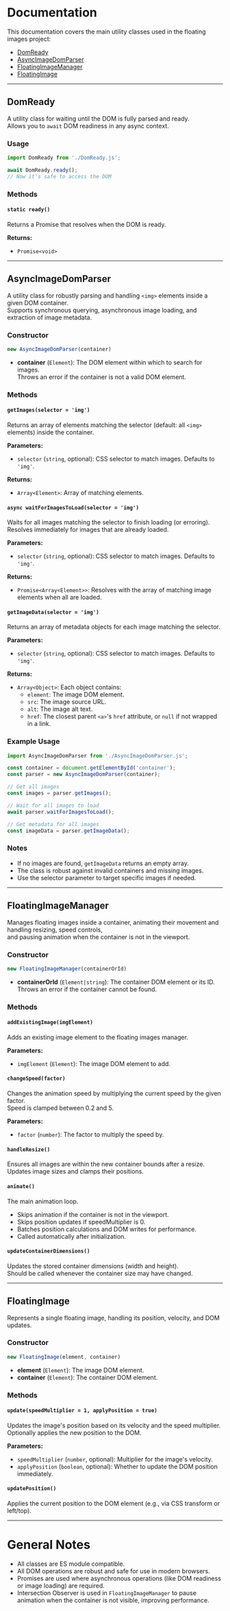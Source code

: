 # Documentation

This documentation covers the main utility classes used in the floating images project:

- [DomReady](#domready)
- [AsyncImageDomParser](#asyncimagedomparser)
- [FloatingImageManager](#floatingimagemanager)
- [FloatingImage](#floatingimage)

---

## DomReady

A utility class for waiting until the DOM is fully parsed and ready.  
Allows you to `await` DOM readiness in any async context.

### Usage

```js
import DomReady from './DomReady.js';

await DomReady.ready();
// Now it's safe to access the DOM
```

### Methods

#### `static ready()`

Returns a Promise that resolves when the DOM is ready.

**Returns:**  
- `Promise<void>`

---

## AsyncImageDomParser

A utility class for robustly parsing and handling `<img>` elements inside a given DOM container.  
Supports synchronous querying, asynchronous image loading, and extraction of image metadata.

### Constructor

```js
new AsyncImageDomParser(container)
```

- **container** (`Element`): The DOM element within which to search for images.  
  Throws an error if the container is not a valid DOM element.

### Methods

#### `getImages(selector = 'img')`

Returns an array of elements matching the selector (default: all `<img>` elements) inside the container.

**Parameters:**
- `selector` (`string`, optional): CSS selector to match images. Defaults to `'img'`.

**Returns:**  
- `Array<Element>`: Array of matching elements.

#### `async waitForImagesToLoad(selector = 'img')`

Waits for all images matching the selector to finish loading (or erroring).  
Resolves immediately for images that are already loaded.

**Parameters:**
- `selector` (`string`, optional): CSS selector to match images. Defaults to `'img'`.

**Returns:**  
- `Promise<Array<Element>>`: Resolves with the array of matching image elements when all are loaded.

#### `getImageData(selector = 'img')`

Returns an array of metadata objects for each image matching the selector.

**Parameters:**
- `selector` (`string`, optional): CSS selector to match images. Defaults to `'img'`.

**Returns:**  
- `Array<Object>`: Each object contains:
  - `element`: The image DOM element.
  - `src`: The image source URL.
  - `alt`: The image alt text.
  - `href`: The closest parent `<a>`'s `href` attribute, or `null` if not wrapped in a link.

### Example Usage

```js
import AsyncImageDomParser from './AsyncImageDomParser.js';

const container = document.getElementById('container');
const parser = new AsyncImageDomParser(container);

// Get all images
const images = parser.getImages();

// Wait for all images to load
await parser.waitForImagesToLoad();

// Get metadata for all images
const imageData = parser.getImageData();
```

### Notes

- If no images are found, `getImageData` returns an empty array.
- The class is robust against invalid containers and missing images.
- Use the selector parameter to target specific images if needed.

---

## FloatingImageManager

Manages floating images inside a container, animating their movement and handling resizing, speed controls,  
and pausing animation when the container is not in the viewport.

### Constructor

```js
new FloatingImageManager(containerOrId)
```

- **containerOrId** (`Element|string`): The container DOM element or its ID.  
  Throws an error if the container cannot be found.

### Methods

#### `addExistingImage(imgElement)`

Adds an existing image element to the floating images manager.

**Parameters:**
- `imgElement` (`Element`): The image DOM element to add.

#### `changeSpeed(factor)`

Changes the animation speed by multiplying the current speed by the given factor.  
Speed is clamped between 0.2 and 5.

**Parameters:**
- `factor` (`number`): The factor to multiply the speed by.

#### `handleResize()`

Ensures all images are within the new container bounds after a resize.  
Updates image sizes and clamps their positions.

#### `animate()`

The main animation loop.
- Skips animation if the container is not in the viewport.
- Skips position updates if speedMultiplier is 0.
- Batches position calculations and DOM writes for performance.
- Called automatically after initialization.

#### `updateContainerDimensions()`

Updates the stored container dimensions (width and height).  
Should be called whenever the container size may have changed.

---

## FloatingImage

Represents a single floating image, handling its position, velocity, and DOM updates.

### Constructor

```js
new FloatingImage(element, container)
```

- **element** (`Element`): The image DOM element.
- **container** (`Element`): The container DOM element.

### Methods

#### `update(speedMultiplier = 1, applyPosition = true)`

Updates the image's position based on its velocity and the speed multiplier.  
Optionally applies the new position to the DOM.

**Parameters:**
- `speedMultiplier` (`number`, optional): Multiplier for the image's velocity.
- `applyPosition` (`boolean`, optional): Whether to update the DOM position immediately.

#### `updatePosition()`

Applies the current position to the DOM element (e.g., via CSS transform or left/top).

---

# General Notes

- All classes are ES module compatible.
- All DOM operations are robust and safe for use in modern browsers.
- Promises are used where asynchronous operations (like DOM readiness or image loading) are required.
- Intersection Observer is used in `FloatingImageManager` to pause animation when the container is not visible, improving performance.